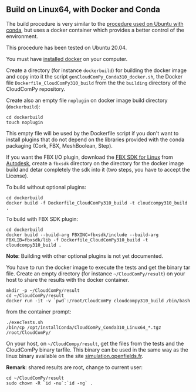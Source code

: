 
## Build on Linux64, with Docker and Conda

The build procedure is very similar to the [procedure used on Ubuntu with conda](BuildLinuxConda.md), 
but uses a docker container which provides a better control of the environment.

This procedure has been tested on Ubuntu 20.04.

You must have [installed docker](https://docs.docker.com/engine/install/) on your computer.

Create a directory (for instance `dockerbuild`) for building the docker image and copy into it the script `genCloudComPy_Conda310_docker.sh`,
the Docker file `Dockerfile_CloudComPy310_build` from the the `building` directory of the CloudComPy repository.

Create also an empty file `noplugin` on docker image build directory (`dockerbuild`):

```
cd dockerbuild
touch noplugin
```
This empty file will be used by the Dockerfile script if you don't want to install plugins
that do not depend on the libraries provided with the conda packaging (Cork, FBX, MeshBoolean, Step).

If you want the FBX I/O plugin, download the 
[FBX SDK for Linux](https://www.autodesk.com/content/dam/autodesk/www/adn/fbx/2020-0-1/fbx202001_fbxsdk_linux.tar.gz) 
from [Autodesk](https://www.autodesk.com/developer-network/platform-technologies/fbx-sdk-2020-0), 
create a `fbxsdk` directory on the directory for the docker image build and detar completely the sdk into it 
(two steps, you have to accept the License). 

To build without optional plugins:

```
cd dockerbuild
docker build -f Dockerfile_CloudComPy310_build -t cloudcompy310_build .
```
To build with FBX SDK plugin:

```
cd dockerbuild
docker build --build-arg FBXINC=fbxsdk/include --build-arg FBXLIB=fbxsdk/lib -f Dockerfile_CloudComPy310_build -t cloudcompy310_build .
```

**Note**: Building with other optional plugins is not yet documented.

You have to run the docker image to execute the tests and get the binary tar file. 
Create an empty directory (for instance `~/CloudComPy/result`) on your host to share the results with the docker container.

```
mkdir -p ~/CloudComPy/result
cd ~/CloudComPy/result
docker run -it -v `pwd`:/root/CloudComPy cloudcompy310_build /bin/bash
```

from the container prompt:

```
./execTests.sh
/bin/cp /opt/installConda/CloudComPy_Conda310_Linux64_*.tgz /root/CloudComPy/
```

On your host, on `~/CloudCompy/result`, get the files from the tests and the CloudComPy binary tarfile.
This binary can be used in the same way as the linux binary available on the site 
[simulation.openfields.fr](https://www.simulation.openfields.fr/index.php/download-binaries).

**Remark**: shared results are root, change to current user:

```
cd ~/CloudComPy/result
sudo chown -R `id -nu`:`id -ng` .
```




